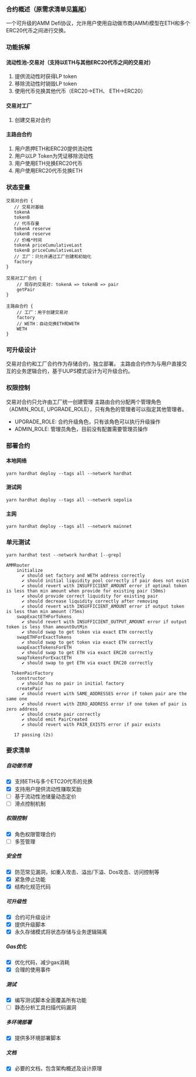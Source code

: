 ### 合约概述（原需求清单见[篇尾](https://github.com/phimine/orderly-amm/blob/main/README.md#%E8%A6%81%E6%B1%82%E6%B8%85%E5%8D%95)）

一个可升级的AMM Defi协议，允许用户使用自动做市商(AMM)模型在ETH和多个ERC20代币之间进行交换。

### 功能拆解

#### 流动性池-交易对（支持以ETH与其他ERC20代币之间的交易对）

1. 提供流动性时获得LP token
2. 移除流动性时销毁LP token
3. 使用代币兑换其他代币（ERC20->ETH、 ETH->ERC20）

#### 交易对工厂

1. 创建交易对合约

#### 主路由合约

1. 用户质押ETH和ERC20提供流动性
2. 用户以LP Token为凭证移除流动性
3. 用户使用ETH兑换ERC20代币
4. 用户使用ERC20代币兑换ETH

### 状态变量

```
交易对合约 {
   // 交易对基础
   tokenA
   tokenB
   // 代币存量
   tokenA reserve
   tokenB reserve
   // 价格*时间
   tokenA priceCumulativeLast
   tokenB priceCumulativeLast
   // 工厂：只允许通过工厂创建和初始化
   factory
}
```

```
交易对工厂合约 {
    // 现存的交易对: tokenA => tokenB => pair
    getPair
}
```

```
主路由合约 {
    // 工厂：用于创建交易对
    factory
    // WETH：自动兑换ETH和WETH
    WETH
}
```

### 可升级设计

交易对合约和工厂合约作为存储合约，独立部署。
主路由合约作为与用户直接交互的业务逻辑合约，基于UUPS模式设计为可升级合约。

### 权限控制

交易对合约只允许由工厂统一创建管理
主路由合约分配两个管理角色（ADMIN_ROLE, UPGRADE_ROLE），只有角色的管理者可以指定其他管理者。

-   UPGRADE_ROLE: 合约升级角色，只有该角色可以执行升级操作
-   ADMIN_ROLE: 管理员角色，目前没有配置需要管理员操作

### 部署合约

#### 本地网络

```shell
yarn hardhat deploy --tags all --network hardhat
```

#### 测试网

```shell
yarn hardhat deploy --tags all --network sepolia
```

#### 主网

```shell
yarn hardhat deploy --tags all --network mainnet
```

### 单元测试

```shell
yarn hardhat test --network hardhat [--grep]
```

```
AMMRouter
    initialize
      ✔ should set factory and WETH address correctly
      ✔ should initial liquidity pool correctly if pair does not exist
      ✔ should revert with INSUFFICIENT_AMOUNT error if optimal token is less than min amount when provide for existing pair (50ms)
      ✔ should provide correct liquidity for existing pair
      ✔ should decrease liquidity correctly after removing
      ✔ should revert with INSUFFICIENT_AMOUNT error if output token is less than min amount (75ms)
    swapExactETHForTokens
      ✔ should revert with INSUFFICIENT_OUTPUT_AMOUNT error if output token is less than amountOutMin
      ✔ should swap to get token via exact ETH correctly
    swapETHForExactTokens
      ✔ should swap to get token via exact ETH correctly
    swapExactTokensForETH
      ✔ should swap to get ETH via exact ERC20 correctly
    swapTokensForExactETH
      ✔ should swap to get ETH via exact ERC20 correctly

  TokenPairFactory
    constructor
      ✔ should has no pair in initial factory
    createPair
      ✔ should revert with SAME_ADDRESSES error if token pair are the same one
      ✔ should revert with ZERO_ADDRESS error if one token of pair is zero address
      ✔ should create pair correctly
      ✔ should emit PairCreated
      ✔ should revert with PAIR_EXISTS error if pair exists

   17 passing (2s)
```

### 要求清单

##### 自动做市商

-   [x] 支持ETH与多个ETC20代币的兑换
-   [x] 支持用户提供流动性赚取奖励
-   [ ] 基于流动性池储量动态定价
-   [ ] 滑点控制机制

##### 权限控制

-   [x] 角色权限管理合约
-   [ ] 多签管理

##### 安全性

-   [x] 防范常见漏洞，如重入攻击、溢出/下溢、Dos攻击、访问控制等
-   [x] 紧急停止功能
-   [x] 结构化规范代码

##### 可升级性

-   [x] 合约可升级设计
-   [x] 提供升级脚本
-   [x] 永久存储模式将状态存储与业务逻辑隔离

##### Gas优化

-   [x] 优化代码，减少gas消耗
-   [x] 合理的使用事件

##### 测试

-   [x] 编写测试脚本全面覆盖所有功能
-   [ ] 静态分析工具扫描代码漏洞

##### 多环境部署

-   [x] 提供多环境部署脚本

##### 文档

-   [x] 必要的文档，包含架构概述及设计原理
